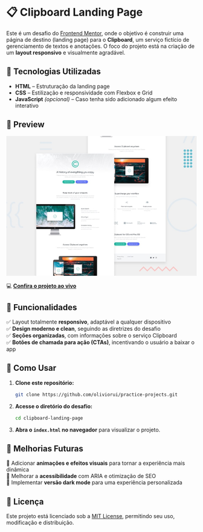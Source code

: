 # 📋 Clipboard Landing Page  

Este é um desafio do [Frontend Mentor](https://www.frontendmentor.io/), onde o objetivo é construir uma página de destino (landing page) para o **Clipboard**, um serviço fictício de gerenciamento de textos e anotações. O foco do projeto está na criação de um **layout responsivo** e visualmente agradável.

## 🚀 Tecnologias Utilizadas  

- **HTML** – Estruturação da landing page  
- **CSS** – Estilização e responsividade com Flexbox e Grid  
- **JavaScript** *(opcional)* – Caso tenha sido adicionado algum efeito interativo  

## 📸 Preview  

![Clipboard Landing Page Preview](./design/desktop-preview.jpg)  

💻 **[Confira o projeto ao vivo](https://oliviorui.github.io/practice-projects/html-css/clipboard-landing-page/index.html)**

## 📌 Funcionalidades  

✅ Layout totalmente **responsivo**, adaptável a qualquer dispositivo  
✅ **Design moderno e clean**, seguindo as diretrizes do desafio  
✅ **Seções organizadas**, com informações sobre o serviço Clipboard  
✅ **Botões de chamada para ação (CTAs)**, incentivando o usuário a baixar o app  

## 📂 Como Usar  

1. **Clone este repositório:**  
   ```bash
   git clone https://github.com/oliviorui/practice-projects.git
   ```  
2. **Acesse o diretório do desafio:**  
   ```bash
   cd clipboard-landing-page
   ```  
3. **Abra o `index.html` no navegador** para visualizar o projeto.  

## 🔧 Melhorias Futuras  

🚀 Adicionar **animações e efeitos visuais** para tornar a experiência mais dinâmica  
🚀 Melhorar a **acessibilidade** com ARIA e otimização de SEO  
🚀 Implementar **versão dark mode** para uma experiência personalizada  

## 📜 Licença  

Este projeto está licenciado sob a [MIT License](LICENSE), permitindo seu uso, modificação e distribuição.  